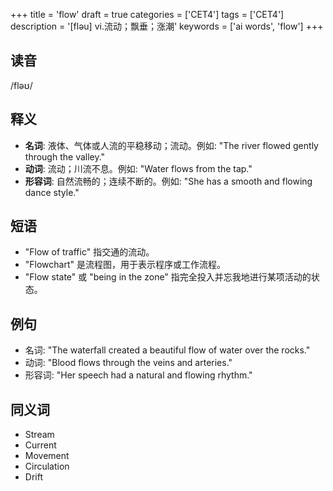 +++
title = 'flow'
draft = true
categories = ['CET4']
tags = ['CET4']
description = '[fləu] vi.流动；飘垂；涨潮'
keywords = ['ai words', 'flow']
+++

## 读音
/fləʊ/

## 释义
- **名词**: 液体、气体或人流的平稳移动；流动。例如: "The river flowed gently through the valley."
- **动词**: 流动；川流不息。例如: "Water flows from the tap."
- **形容词**: 自然流畅的；连续不断的。例如: "She has a smooth and flowing dance style."

## 短语
- "Flow of traffic" 指交通的流动。
- "Flowchart" 是流程图，用于表示程序或工作流程。
- "Flow state" 或 "being in the zone" 指完全投入并忘我地进行某项活动的状态。

## 例句
- 名词: "The waterfall created a beautiful flow of water over the rocks."
- 动词: "Blood flows through the veins and arteries."
- 形容词: "Her speech had a natural and flowing rhythm."

## 同义词
- Stream
- Current
- Movement
- Circulation
- Drift
